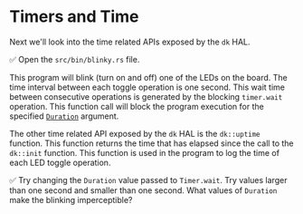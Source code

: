 # Timers and Time

Next we'll look into the time related APIs exposed by the `dk` HAL.

✅ Open the `src/bin/blinky.rs` file.

This program will blink (turn on and off) one of the LEDs on the board. The time interval between each toggle operation is one second. This wait time between consecutive operations is generated by the blocking `timer.wait` operation. This function call will block the program execution for the specified [`Duration`] argument.

[`Duration`]: https://doc.rust-lang.org/core/time/struct.Duration.html

The other time related API exposed by the `dk` HAL is the `dk::uptime` function. This function returns the time that has elapsed since the call to the `dk::init` function. This function is used in the program to log the time of each LED toggle operation.

✅ Try changing the `Duration` value passed to `Timer.wait`. Try values larger than one second and smaller than one second. What values of `Duration` make the blinking imperceptible?

